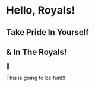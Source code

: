 # Hello, Royals!
## Take Pride In Yourself
## & In The Royals!
:lion:


This is going to be fun!!!


